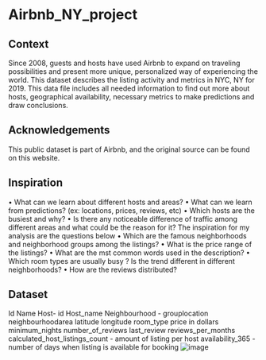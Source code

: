 # Airbnb_NY_project

## Context
Since 2008, guests and hosts have used Airbnb to expand on traveling possibilities and present more unique, personalized way of experiencing the world. This dataset describes the listing activity and metrics in NYC, NY for 2019. This data file includes all needed information to find out more about hosts, geographical availability, necessary metrics to make predictions and draw conclusions.

## Acknowledgements
This public dataset is part of Airbnb, and the original source can be found on this website.

## Inspiration
•	What can we learn about different hosts and areas?
•	What can we learn from predictions? (ex: locations, prices, reviews, etc)
•	Which hosts are the busiest and why?
•	Is there any noticeable difference of traffic among different areas and what could be the reason for it?
The inspiration for my analysis are the questions below
•	Which are the famous neighborhoods and neighborhood groups among the listings?
•	What is the price range of the listings?
•	What are the mst common words used in the description?
•	Which room types are usually busy ? Is the trend different in different neighborhoods?
•	How are the reviews distributed?

## Dataset 
Id 
Name
Host- id
Host_name 
Neighbourhood - grouplocation
neighbourhoodarea
latitude
longitude
room_type
price in dollars
minimum_nights
number_of_reviews
last_review
reviews_per_months
calculated_host_listings_count - amount of listing per host
availability_365 -  number of days when listing is available for booking
![image](https://user-images.githubusercontent.com/53354807/126429588-f50563f4-7a07-46bd-85bb-be69067fbf2d.png)
